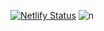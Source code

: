 [![Netlify Status](https://api.netlify.com/api/v1/badges/eda31f0b-11bb-47ac-adbf-660f178ae1a3/deploy-status)](https://app.netlify.com/sites/monumental-granita-ddda61/deploys)
![n](https://user-images.githubusercontent.com/105139819/232572666-8c42666f-5354-47c5-8054-ebd12bfb8472.png)
